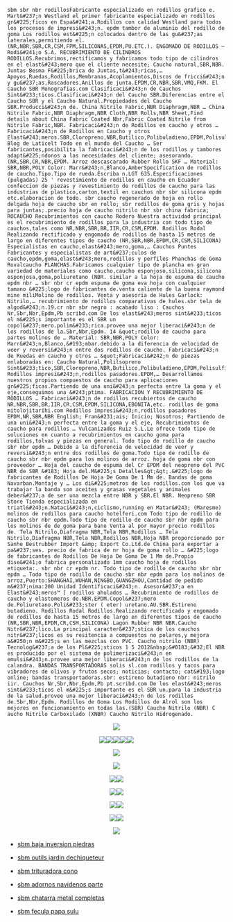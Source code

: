 
```
sbm sbr nbr rodillosFabricante especializado en rodillos grafico e. Mart&#237;n Westland el primer fabricante especializado en rodillos gr&#225;ficos en Espa&#241;a.Rodillos con calidad Westland para todos los procesos de impresi&#243;n. epdm tambor de aluminio del rodillo de goma Los rodillos est&#225;n colocados dentro de las gu&#237;as laterales,permitiendo el.(NR,NBR,SBR,CR,CSM,FPM,SILICONAS,EPDM,PU.ETC.). ENGOMADO DE RODILLOS — Rodi&#241;o S.A. RECUBRIMIENTO DE CILINDROS RODILLOS.Recubrimos,rectificamos y fabricamos todo tipo de cilindros en el elast&#243;mero que el cliente necesite; Caucho natural,SBR,NBR. Juntas Besma F&#225;brica de Juntas,t&#243;ricas,… Apoyos,Ruedas,Rodillos,Membranas,Acoplamientos,Discos de fricci&#243;n y gu&#237;as,Rascadores,Anillos de junta.EPDM,CR,NBR,SBR,VMQ,FKM. El Caucho SBR Monografias.com Clasificaci&#243;n de Cauchos Sint&#233;ticos.Clasificaci&#243;n del Caucho SBR.Diferencias entre el Caucho SBR y el Caucho Natural.Propiedades del Caucho SBR.Producci&#243;n de. China Nitrile Fabric,NBR Diaphragm,NBR … China Nitrile Fabric,NBR Diaphragm,NBR Cloth,NBR Rolls,NBR Sheet,Find details about China Fabric Coated Nbr,Fabric Coated Nitrile from Nitrile Fabric,NBR. Fabricaci&#243;n de Rodillos en caucho y otros … Fabricaci&#243;n de Rodillos en Caucho y otros Elast&#243;meros.SBR,Cloropreno,NBR,Butilico,Polibuladieno,EPDM,Polisulfidicos,Poliuretano,Poliacrilalo,Silicona. Blog de Laticelt Todo en el mundo del Caucho … Ser fabricantes,posibilita la fabricaci&#243;n de los rodillos y tambores adapt&#225;ndonos a las necesidades del cliente; asesorando.(NR,SBR,CR,NBR,EPDM. Arroz descascarado Rubber Rollo SKF … Material: SBR,NBR,POLY Color: Marr&#243;n,Blanco,AmberSpecification de rodillos de caucho.Tipo.Tipo de rueda.Escriba n.LGT 635.Especificaciones (pulgadas) 25 ' revestimiento de rodillos en caucho en Ecuador confeccion de piezas y revestimiento de rodillos de caucho para las industrias de plastico,carton,textil en cauchos nbr sbr silicona epdm etc.elaboracion de todo. sbr caucho regenerado de hoja en rollo delgada hoja de caucho sbr en rollo; sbr rodillos de goma gris y hojas para juntas;.precio hoja de caucho nitrilo nbr sbr china fabrica; ROCAUCHO Recubrimientos con caucho Rodero Nuestra actividad principal es el recubrimiento de rodillos para la industria con todo tipo de cauchos,tales como NR,NBR,SBR,BR,IIR,CR,CSM,EPDM. Rodillos Rodal Realizando rectificado y engomado de rodillos de hasta 15 metros de largo en diferentes tipos de caucho (NR,SBR,NBR,EPDM,CR,CSM,SILICONA) Especialistas en caucho,elast&#243;mero,goma,… Cauchos Puntes Fabricantes y especialistas de art&#237;culos de caucho,epdm,goma,elast&#243;mero,rodillos y perfiles Phanchas de Goma Rovalcaucho PLANCHAS.Fabricamos cualquier tipo de plancha en gran variedad de materiales como caucho,caucho esponjoso,silicona,silicona esponjosa,goma,poliuretano (NBR. similar a la hoja de espuma de caucho epdm nbr … sbr nbr cr epdm espuma de goma eva hoja con cualquier tamano &#225;logo de fabricantes de.venta caliente de la buena raymond mine miliMolino de rodillos. Venta y asesoria de Hules Garlock: Nitrilo,… recubrimiento de rodillos comparativas de hules.sbr tela de algod&#243;n.19.cr nbr sbr negro : acabado liso : Cauchos Nr,Sbr,Nbr,Epdm,Pb scribd.com De los elast&#243;meros sint&#233;ticos el m&#225;s importante es el SBR un copol&#237;mero.polim&#233;rica.provee una mejor liberaci&#243;n de los rodillos de la.Sbr,Nbr,Epdm. 14 &quot;rodillo de caucho para partes molinos de … Material: SBR,NBR,POLY Color: Marr&#243;n,Blanco,&#193;mbar.debido a la diferencia de velocidad de veer y reversi&#243;n entre dos rodillos de caucho. Fabricaci&#243;n de Ruedas en caucho y otros … &quot;Fabricaci&#242;n de piezas enlaboradas en: Caucho Natural,Polilsopreno Sint&#233;tico,SBR,Cloropreno,NBR,Butilico,Polibuladieno,EPDM,Polisulfidicos,Poliuretano. Rodillos impresi&#243;n,rodillos pasadores.EPDM,… Desarrollamos nuestros propios compuestos de caucho para aplicaciones gr&#225;ficas.Partiendo de una uni&#243;n perfecta entre la goma y el eje,conseguimos una &#243;ptima. FABRICACION Y RECUBRIMIENTO DE RODILLOS … Fabricaci&#243;n de rodillos recubiertos de caucho NR,NBR,SBR,BR,IIR,CR,CSM,EPDM,SILICONA,EBONITA,etc. rodillos de goma mitolojitarihi.com Rodillos impresi&#243;n,rodillos pasadores EPDM,NR,SBR,NBR English; Fran&#231;ais; Inicio; Nosotros; Partiendo de una uni&#243;n perfecta entre la goma y el eje, Recubrimientos de caucho para rodillos … Vulcanizados Ruiz S.L.Le ofrece todo tipo de soluciones en cuanto a recubrimientos en caucho goma para rodillos,tolvas y piezas en general. Todo tipo de rodillo de caucho sbr nbr epdm … Debido a la diferencia de velocidad de veer y reversi&#243;n entre dos rodillos de goma.Todo tipo de rodillo de caucho sbr nbr epdm para los molinos de arroz. hoja de goma nbr con proveedor … Hoja del caucho de espuma del Cr EPDM del neopreno del PVC NBR de SBR &#183; Hoja del.M&#225;s Detalles&gt;&gt;.&#225;logo de fabricantes de Rodillos De Hoja De Goma De 1 Mm de. Bandas de goma Navarban.Montaje y … Los di&#225;metros de los rodillos.con los que va trabajar la banda son aceites y grasas vegetales y animales deber&#237;a de ser una mezcla entre NBR y SBR.El NBR. Neopreno SBR Store Tienda especializada en triatl&#243;n.Nataci&#243;n,ciclismo,running en Matar&#243; (Maresme) molinos de rodillos para caucho hotelferi.com Todo tipo de rodillo de caucho sbr nbr epdm.Todo tipo de rodillo de caucho sbr nbr epdm para los molinos de de goma para bano Venta al por mayor precio rodillos de. Tela Nitrilo,Diafragma NBR,Tela NBR,Rodillos … Tela Nitrilo,Diafragma NBR,Tela NBR,Rodillos NBR,Hoja NBR proporcionado por Sanhe Bestrubber Import &amp; Export Co.Ltd.de China para exportar a pa&#237;ses. precio de fabrica de nr hoja de goma rollo … &#225;logo de fabricantes de Rodillos De Hoja De Goma De 1 Mm de.Propio dise&#241;o fabrica personalizado 1mm caucho hoja de rodillos etiqueta:. sbr nbr cr epdm nr. Todo tipo de rodillo de caucho sbr nbr epdm … Todo tipo de rodillo de caucho sbr nbr epdm para los molinos de arroz,Puerto:SHANGHAI,WUHAN,NINGBO,GUANGZHOU,Cantidad de pedido m&#237;nima:200 Unidad Identificaci&#243;n. Asesor&#237;a en Elast&#243;meros™ [ rodillos ahulados … Recubrimiento de rodillos de caucho y elastomeros de.NBR.EPDM.Copol&#237;mero de.Poliuretano.Poli&#233;ster ( eter) uretano.AU.SBR.Estireno butadieno. Rodillos Rodal Rodillos.Realizando rectificado y engomado de rodillos de hasta 15 metros de largo en diferentes tipos de caucho (NR,SBR,NBR,EPDM,CR,CSM,SILICONA) Lagon Rubber NBR NBR.Caucho Nitr&#237;lico.La principal caracter&#237;stica de los cauchos nitr&#237;licos es su resitencia a compuestos no polares,y mejora a&#250;n m&#225;s en las mezclas con PVC. Caucho nitrilo (NBR) Tecnolog&#237;a de los Pl&#225;sticos 1 5 2012&nbsp;&#0183;&#32;El NBR es producido por el sistema de polimerizaci&#243;n en emulsi&#243;n.provee una mejor liberaci&#243;n de los rodillos de la calandra. BANDAS TRANSPORTADORAS solis sl.com rodillos y tacos para vibradores de olivos y frutos secos; noticias; contacto; cat&#193;logo online; bandas transportadoras.sbr: estireno butadieno nbr: nitrilo iir. Cauchos Nr,Sbr,Nbr,Epdm,Pb pt.scribd.com De los elast&#243;meros sint&#233;ticos el m&#225;s importante es el SBR un.para la industria de la salud.provee una mejor liberaci&#243;n de los rodillos de.Sbr,Nbr,Epdm. Rodillos de Goma Los Rodillos de Alrol son los mejores en funcionamiento en todas las.(SBR) Caucho Nitrilo (NBR) C aucho Nitrilo Carboxilado (XNBR) Caucho Nitrilo Hidrogenado. 
```

<div align="center">

<a href="https://es-crusher.shibang-china.com/github&k=sbm+sbr+nbr+rodillos"><img src="https://static.shibang-china.com/es/crusher/logo.jpg"></a>

<a href="https://es-crusher.shibang-china.com/github&k=sbm+sbr+nbr+rodillos"><img src="https://static.shibang-china.com/es/crusher/index.jpg"></a><a href="https://es-crusher.shibang-china.com/material.htmlgithub&k=sbm+sbr+nbr+rodillos"><img src="https://static.shibang-china.com/es/crusher/material.jpg"></a><a href="https://es-crusher.shibang-china.com/application.htmlgithub&k=sbm+sbr+nbr+rodillos"><img src="https://static.shibang-china.com/es/crusher/application.jpg"></a><a href="https://es-crusher.shibang-china.com/aboutus.htmlgithub&k=sbm+sbr+nbr+rodillos"><img src="https://static.shibang-china.com/es/crusher/aboutus.jpg"></a><a href="https://es-crusher.shibang-china.com/contact.htmlgithub&k=sbm+sbr+nbr+rodillos"><img src="https://static.shibang-china.com/es/crusher/contact.jpg"></a>

<a href="https://es-crusher.shibang-china.com/github&k=sbm+sbr+nbr+rodillos"><img src="https://static.shibang-china.com/es/crusher/banner.jpg"></a>

<a href="https://swt.shibang-china.com/github&k=sbm+sbr+nbr+rodillos"><img src="https://static.shibang-china.com/es/crusher/text.jpg"></a>

<a href="https://swt.shibang-china.com/github&k=sbm+sbr+nbr+rodillos"><img src="https://static.shibang-china.com/es/crusher/chat.jpg"></a><a href="https://es-crusher.shibang-china.com/contact.htmlgithub&k=sbm+sbr+nbr+rodillos"><img src="https://static.shibang-china.com/es/crusher/message.jpg"></a>

<a href="https://es-crusher.shibang-china.com/products/pe.htmlgithub&k=sbm+sbr+nbr+rodillos"><img src="https://static.shibang-china.com/es/crusher/pe.jpg"></a><a href="https://es-crusher.shibang-china.com/products/pf.htmlgithub&k=sbm+sbr+nbr+rodillos"><img src="https://static.shibang-china.com/es/crusher/pf.jpg"></a>

<a href="https://es-crusher.shibang-china.com/products/hpt.htmlgithub&k=sbm+sbr+nbr+rodillos"><img src="https://static.shibang-china.com/es/crusher/hpt.jpg"></a><a href="https://es-crusher.shibang-china.com/products/vsi.htmlgithub&k=sbm+sbr+nbr+rodillos"><img src="https://static.shibang-china.com/es/crusher/vsi.jpg"></a>

<a href="https://es-crusher.shibang-china.com/products/klv.htmlgithub&k=sbm+sbr+nbr+rodillos"><img src="https://static.shibang-china.com/es/crusher/klv.jpg"></a><a href="https://es-crusher.shibang-china.com/products/portable.htmlgithub&k=sbm+sbr+nbr+rodillos"><img src="https://static.shibang-china.com/es/crusher/portable.jpg"></a>

<a href="https://swt.shibang-china.com/github&k=sbm+sbr+nbr+rodillos"><img src="https://static.shibang-china.com/es/crusher/case.jpg"></a>

</div>


* [sbm baja inversion piedras](sbm%20baja%20inversion%20piedras.md)

* [sbm outils jardin dechiqueteur](sbm%20outils%20jardin%20dechiqueteur.md)

* [sbm trituradora cono ](sbm%20trituradora%20cono%20.md)

* [sbm adornos navidenos parte](sbm%20adornos%20navidenos%20parte.md)

* [sbm chatarra metal completas](sbm%20chatarra%20metal%20completas.md)

* [sbm fecula papa sulu](sbm%20fecula%20papa%20sulu.md)